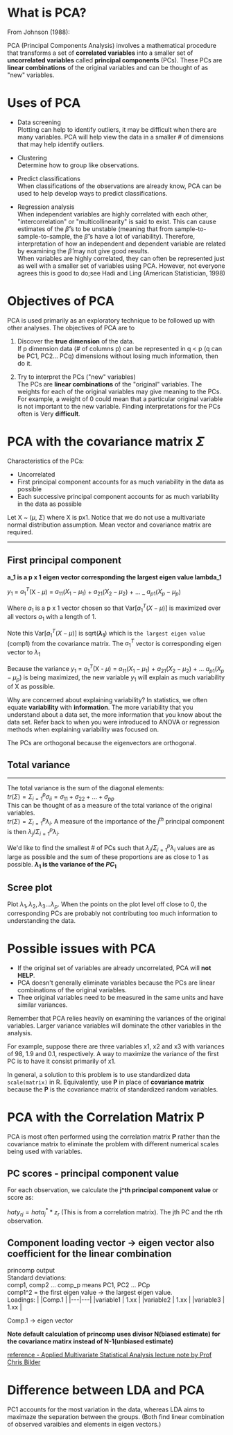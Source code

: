 # What is PCA?

From Johnson (1988):

PCA (Principal Components Analysis) involves a mathematical procedure that transforms a set of **correlated variables** into a smaller set of **uncorrelated variables** called **principal components** (PCs). These PCs are **linear combinations** of the original variables and can be thought of as "new" variables.


# Uses of PCA

- Data screening  
Plotting can help to identify outliers, it may be difficult when there are many variables. PCA will help view the data in a smaller # of dimensions that may help identify outliers.  

- Clustering  
Determine how to group like observations.

- Predict classifications  
When classifications of the observations are already know, PCA can be used to help develop ways to predict classifications.

- Regression analysis  
When independent variables are highly correlated with each other, "intercorrelation" or "multicollinearity" is said to exist. This can cause estimates of the $\hat{\beta}$'s to be unstable (meaning that from sample-to-sample-to-sample, the $\hat{\beta}$'s have a lot of variability). Therefore, interpretation of how an independent and dependent variable are related by examining the $\hat{\beta}$ may not give good results.  
When variables are highly correlated, they can often be represented just as well with a smaller set of variables using PCA. However, not everyone agrees this is good to do;see Hadi and Ling (American Statistician, 1998)


# Objectives of PCA

PCA is used primarily as an exploratory technique to be followed up with other analyses. The objectives of PCA are to

1. Discover the **true dimension** of the data.  
If p dimension data (# of columns p) can be represented in q < p (q can be PC1, PC2... PCq) dimensions without losing much information, then do it.

2. Try to interpret the PCs ("new" variables)  
The PCs are **linear combinations** of the "original" variables. The weights for each of the original variables may give meaning to the PCs. For example, a weight of 0 could mean that a particular original variable is not important to the new variable. Finding interpretations for the PCs often is Very **difficult**.


# PCA with the covariance matrix $\Sigma$  
Characteristics of the PCs:

- Uncorrelated
- First principal component accounts for as much variability in the data as possible
- Each successive principal component accounts for as much variability in the data as possible
 
Let X ~ ($\mu$, $\Sigma$) where X is px1. Notice that we do not use a multivariate normal distribution assumption. Mean vector and covariance matrix are required.

---
## First principal component  

**a_1 is a p x 1 eigen vector corresponding the largest eigen value lambda_1**

$y_1$ = $a^{T}_1$(X - $\mu$) = $a_{11}$($X_1 - \mu_1$) + $a_{21}$($X_2 - \mu_2$) + ... _ $a_{p1}$($X_p - \mu_p$)

Where $a_1$ is a p x 1 vector chosen so that Var[$a^{T}_{1}$($X - \mu$)] is maximized over all vectors $a_1$ with a length of 1. 

Note this Var[$a^{T}_{1}$($X - \mu$)] is sqrt(**$\lambda_1$**) which is ```the largest eigen value``` (comp1) from the covariance matrix. The $a^{T}_1$ vector is corresponding eigen vector to $\lambda_1$

Because  the variance $y_1$ = $a^{T}_1$(X - $\mu$) = $a_{11}$($X_1 - \mu_1$) + $a_{21}$($X_2 - \mu_2$) + ... $a_{p1}$($X_p - \mu_p$) is being maximized, the new variable $y_1$ will explain as much variability of X as possible.

Why are concerned about explaining variability? In statistics, we often equate **variability** with **information**. The more variability that you understand about a data set, the more information that you know about the data set. Refer back to when you were introduced to ANOVA or regression methods when explaining variability was focused on.

The PCs are orthogonal because the eigenvectors are orthogonal.

## Total variance
---
The total variance is the sum of the diagonal elements:  
$tr(\Sigma) = \Sigma^p_{i=1}\sigma_{ii} = \sigma_{11} + \sigma_{22} + ... + \sigma_{pp}$  
This can be thought of as a measure of the total variance of the original variables.  
$tr(\Sigma) = \Sigma^p_{i=1}\lambda_{i}$. A measure of the importance of the $j^{th}$ principal component is then $\lambda_j / \Sigma^p_{i=1}\lambda_{i}$. 

We'd like to find the smallest # of PCs such that $\lambda_j / \Sigma^p_{i=1}\lambda_{i}$ values are as large as possible and the sum of these proportions are as close to 1 as possible.  **$\lambda_1$ is the variance of the $PC_1$**

## Scree plot

Plot $\lambda_1, \lambda_2, \lambda_3... \lambda_p$. When the points on the plot level off close to 0, the corresponding PCs are probably not contributing too much information to understanding the data.



# Possible issues with PCA

- If the original set of variables are already uncorrelated, PCA will **not HELP**.
- PCA doesn't generally eliminate variables because the PCs are linear combinations of the original variables.
- Thee original variables need to be measured in the same units and have similar variances.

Remember that PCA relies heavily on examining the variances of the original variables. Larger variance variables will dominate the other variables in the analysis.

For example, suppose there are three variables x1, x2 and x3 with variances of 98, 1.9 and 0.1, respectively. A way to maximize the variance of the first PC is to have it consist primarily of x1.

In general, a solution to this problem is to use standardized data ```scale(matrix)``` in R. Equivalently, use **P** in place of **covariance matrix** because the **P** is the covariance matrix of standardized random variables.       
   

# PCA with the Correlation Matrix P

PCA is most often performed using the correlation matrix **P** rather than the covariance matrix to eliminate the problem with different numerical scales being used with variables.

## PC scores - principal component value

For each observation, we calculate the **j^th principal component value** or score as:

$hat{y_{rj}} = hat{a^*_{j}}* z_r$ (This is from a correlation matrix). The jth PC and the rth observation.

## Component loading vector -> eigen vector also coefficient for the linear combination

princomp output  
Standard deviations:  
comp1, comp2 ... comp_p means PC1, PC2 ... PCp  
comp1^2 = the first eigen value -> the largest eigen value.  
Loadings:
|   |Comp.1   |
|---|---|
|variable1   | 1.xx  |
|variable2   | 1.xx  |
|variable3   | 1.xx  |

Comp.1 -> eigen vector

**Note default calculation of princomp uses divisor N(biased estimate) for the covariance matirx instead of N-1(unbiased estimate)**  

[reference - Applied Multivariate Statistical Analysis lecture note by Prof Chris Bilder ](http://www.chrisbilder.com/multivariate/sections.html)

# Difference between LDA and PCA

PC1 accounts for the most variation in the data, whereas LDA aims to maximaze the separation between the groups. (Both find linear combination of observed varaibles and elements in eigen vectors.)
